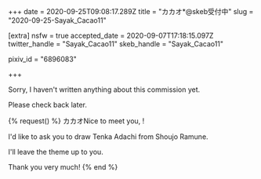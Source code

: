 +++
date = 2020-09-25T09:08:17.289Z
title = "カカオ*@skeb受付中"
slug = "2020-09-25-Sayak_Cacao11"

[extra]
nsfw = true
accepted_date = 2020-09-07T17:18:15.097Z
twitter_handle = "Sayak_Cacao11"
skeb_handle = "Sayak_Cacao11"

pixiv_id = "6896083"

+++

Sorry, I haven't written anything about this commission yet.

Please check back later.

{% request() %}
カカオNice to meet you, <TODO>!

I'd like to ask you to draw Tenka Adachi from Shoujo Ramune.

I'll leave the theme up to you.

Thank you very much!
{% end %}
